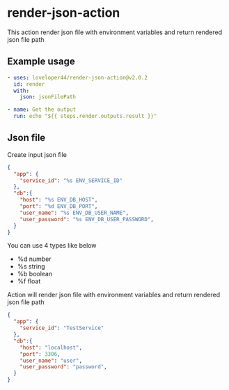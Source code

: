 # render-json-action

This action render json file with environment variables
and return rendered json file path

## Example usage

```yaml
- uses: loveloper44/render-json-action@v2.0.2
  id: render
  with:
    json: jsonFilePath

- name: Get the output
  run: echo "${{ steps.render.outputs.result }}"
```

## Json file

Create input json file

```json
{
  "app": {
    "service_id": "%s ENV_SERVICE_ID"
  },
  "db":{
    "host": "%s ENV_DB_HOST",
    "port": "%d ENV_DB_PORT",
    "user_name": "%s ENV_DB_USER_NAME",
    "user_password": "%s ENV_DB_USER_PASSWORD",
  }
}
```

You can use 4 types like below

- %d number
- %s string
- %b boolean
- %f float

Action will render json file with environment variables
and return rendered json file path

```json
{
  "app": {
    "service_id": "TestService"
  },
  "db":{
    "host": "localhost",
    "port": 3306,
    "user_name": "user",
    "user_password": "password",
  }
}
```

